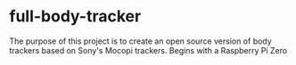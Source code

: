 # full-body-tracker
The purpose of this project is to create an open source version of body trackers based on Sony's Mocopi trackers. Begins with a Raspberry Pi Zero
